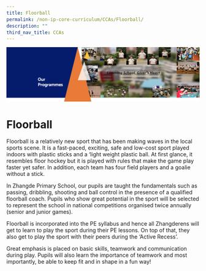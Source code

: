 ```yaml
---
title: Floorball
permalink: /non-ip-core-curriculum/CCAs/Floorball/
description: ""
third_nav_title: CCAs
---
```

![](/images/OurProgrammes1.png)

Floorball
=========

  

Floorball is a relatively new sport that has been making waves in the local sports scene. It is a fast-paced, exciting, safe and low-cost sport played indoors with plastic sticks and a ‘light weight plastic ball. At first glance, it resembles floor hockey but it is played with rules that make the game play faster yet safer. In addition, each team has four field players and a goalie without a stick.

In Zhangde Primary School, our pupils are taught the fundamentals such as passing, dribbling, shooting and ball control in the presence of a qualified floorball coach. Pupils who show great potential in the sport will be selected to represent the school in national competitions organised twice annually (senior and junior games).

Floorball is incorporated into the PE syllabus and hence all Zhangderens will get to learn to play the sport during their PE lessons. On top of that, they also get to play the sport with their peers during the ‘Active Recess’.

Great emphasis is placed on basic skills, teamwork and communication during play. Pupils will also learn the importance of teamwork and most importantly, be able to keep fit and in shape in a fun way!